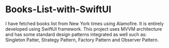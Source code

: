 # Books-List-with-SwiftUI
I have fetched books list from New York times using Alamofire. It is entirely developed using SwiftUI framework. This project uses MVVM architecture and has some standard design patterns integrated as well such as: Singleton Patter, Strategy Pattern, Factory Pattern and  Observer Pattern.
